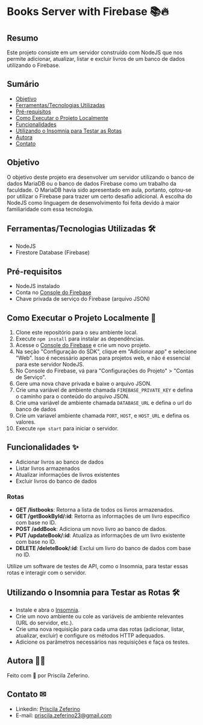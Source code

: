 # Books Server with Firebase 📚🔥

## Resumo

Este projeto consiste em um servidor construído com NodeJS que nos permite adicionar, atualizar, listar e excluir livros de um banco de dados utilizando o Firebase.

## Sumário

- [Objetivo](#objetivo)
- [Ferramentas/Tecnologias Utilizadas](#ferramentasteconologias-utilizadas)
- [Pré-requisitos](#pré-requisitos)
- [Como Executar o Projeto Localmente](#como-executar-o-projeto-localmente)
- [Funcionalidades](#funcionalidades)
- [Utilizando o Insomnia para Testar as Rotas](#utilizando-o-insomnia-para-testar-as-rotas)
- [Autora](#autora)
- [Contato](#contato)

## Objetivo

O objetivo deste projeto era desenvolver um servidor utilizando o banco de dados MariaDB ou o banco de dados Firebase como um trabalho da faculdade. O MariaDB havia sido apresentado em aula, portanto, optou-se por utilizar o Firebase para trazer um certo desafio adicional. A escolha do NodeJS como linguagem de desenvolvimento foi feita devido à maior familiaridade com essa tecnologia.

## Ferramentas/Tecnologias Utilizadas 🛠️

- NodeJS
- Firestore Database (Firebase)

## Pré-requisitos

- NodeJS instalado
- Conta no [Console do Firebase](https://console.firebase.google.com/)
- Chave privada de serviço do Firebase (arquivo JSON)

## Como Executar o Projeto Localmente 🚀

1. Clone este repositório para o seu ambiente local.
2. Execute `npm install` para instalar as dependências.
3. Acesse o [Console do Firebase](https://console.firebase.google.com/) e crie um novo projeto.
4. Na seção "Configuração do SDK", clique em "Adicionar app" e selecione "Web". Isso é necessário apenas para projetos web, e não é essencial para este servidor NodeJS.
5. No Console do Firebase, vá para "Configurações do Projeto" > "Contas de Serviço".
6. Gere uma nova chave privada e baixe o arquivo JSON.
7. Crie uma variável de ambiente chamada `FIREBASE_PRIVATE_KEY` e defina o caminho para o conteúdo do arquivo JSON.
8. Crie uma variável de ambiente chamada `DATABASE_URL` e defina o url do banco de dados
9. Crie um variavel ambiente chamada `PORT`, `HOST`, e `HOST_URL` e defina os valores. 
10. Execute `npm start` para iniciar o servidor.

## Funcionalidades ✨

- Adicionar livros ao banco de dados
- Listar livros armazenados
- Atualizar informações de livros existentes
- Excluir livros do banco de dados

### Rotas

- **GET /listbooks**: Retorna a lista de todos os livros armazenados.
- **GET /getBookById/:id**: Retorna as informações de um livro específico com base no ID.
- **POST /addBook**: Adiciona um novo livro ao banco de dados.
- **PUT /updateBook/:id**: Atualiza as informações de um livro existente com base no ID.
- **DELETE /deleteBook/:id**: Exclui um livro do banco de dados com base no ID.

Utilize um software de testes de API, como o Insomnia, para testar essas rotas e interagir com o servidor.

## Utilizando o Insomnia para Testar as Rotas 🛠️

- Instale e abra o [Insomnia](https://insomnia.rest/).
- Crie um novo ambiente ou cole as variáveis de ambiente relevantes (URL do servidor, etc.).
- Crie uma nova requisição para cada uma das rotas (adicionar, listar, atualizar, excluir) e configure os métodos HTTP adequados.
- Adicione os parâmetros necessários nas requisições e faça os testes.
    
## Autora 👧🏻 

Feito com 🧡 por Priscila Zeferino.

## Contato ✉

- Linkedin: [Priscila Zeferino](https://www.linkedin.com/in/priscila-zeferino-594b5b175/)
- E-mail: priscila.zeferino23@gmail.com
